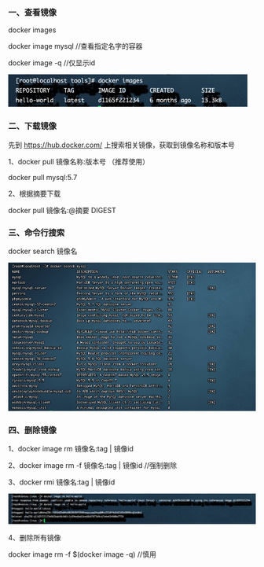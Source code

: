 ### 一、查看镜像

docker images

docker image mysql //查看指定名字的容器

docker image -q //仅显示id

![image-20210910092202405](./images/image-20210910092202405.png)

### 二、下载镜像

先到 https://hub.docker.com/ 上搜索相关镜像，获取到镜像名称和版本号

1、docker pull 镜像名称:版本号 （推荐使用）

docker pull mysql:5.7

2、根据摘要下载

docker pull 镜像名:@摘要 DIGEST

### 三、命令行搜索

docker search 镜像名

![image-20210910093801236](./images/image-20210910093801236.png)

### 四、删除镜像

1、docker image rm 镜像名:tag | 镜像id

2、docker image rm -f 镜像名:tag | 镜像id  //强制删除

3、docker rmi 镜像名:tag | 镜像id

![image-20210911094711923](./images/image-20210911094711923.png)

4、删除所有镜像

docker image rm -f $(docker image -q) //慎用

